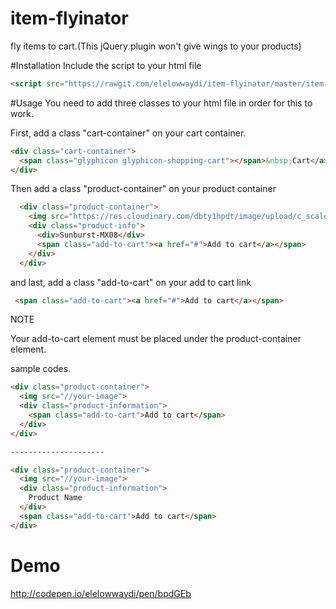 # item-flyinator
fly items to cart.(This jQuery plugin won't give wings to your products)

#Installation
Include the script to your html file
```html
<script src="https://rawgit.com/elelowwaydi/item-flyinator/master/item-flyinator.js"></script>
```
#Usage
You need to add three classes to your html file in order for this to work.

First, add a class "cart-container" on your cart container.
  ```html
  <div class="cart-container">
    <span class="glyphicon glyphicon-shopping-cart"></span>&nbsp;Cart</a>
  </div>
  ```

Then add a class "product-container" on your product container 
  ```html
    <div class="product-container">
      <img src="https://res.cloudinary.com/dbty1hpdt/image/upload/c_scale,h_195,w_195/v1456668562/Music Store/Sunburst-MX08.jpg">
      <div class="product-info">
        <div>Sunburst-MX08</div>
        <span class="add-to-cart"><a href="#">Add to cart</a></span>
      </div>
    </div>
  ```
  
  and last, add a class "add-to-cart" on your add to cart link
   ```html
    <span class="add-to-cart"><a href="#">Add to cart</a></span>
   ```
   
   NOTE
   
   Your add-to-cart element must be placed under the product-container element.
   
   sample codes.
  ```html
  <div class="product-container">
    <img src="//your-image">
    <div class="product-information">
      <span class="add-to-cart">Add to cart</span>
    </div>
  </div>
  
  ---------------------
  
  <div class="product-container">
    <img src="//your-image">
    <div class="product-information">
      Product Name
    </div>
    <span class="add-to-cart">Add to cart</span>
  </div>
  ```
  
# Demo
  
  http://codepen.io/elelowwaydi/pen/bpdGEb
